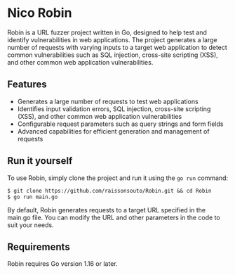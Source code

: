 # Nico Robin

Robin is a URL fuzzer project written in Go, designed to help test and identify vulnerabilities in web applications. The project generates a large number of requests with varying inputs to a target web application to detect common vulnerabilities such as SQL injection, cross-site scripting (XSS), and other common web application vulnerabilities.

## Features

- Generates a large number of requests to test web applications
- Identifies input validation errors, SQL injection, cross-site scripting (XSS), and other common web application vulnerabilities
- Configurable request parameters such as query strings and form fields
- Advanced capabilities for efficient generation and management of requests

## Run it yourself

To use Robin, simply clone the project and run it using the `go run` command:

```
$ git clone https://github.com/raissonsouto/Robin.git && cd Robin
$ go run main.go
```

By default, Robin generates requests to a target URL specified in the main.go file. You can modify the URL and other parameters in the code to suit your needs.

## Requirements

Robin requires Go version 1.16 or later.